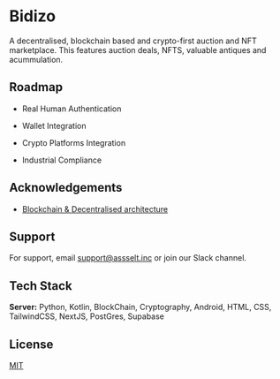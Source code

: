 
# Bidizo

A decentralised, blockchain based and crypto-first auction and NFT marketplace. This features auction deals, NFTS, valuable antiques and acummulation.


## Roadmap

- Real Human Authentication

- Wallet Integration

- Crypto Platforms Integration

- Industrial Compliance 



## Acknowledgements

 - [Blockchain & Decentralised architecture](https://www.researchgate.net/publication/344646823_Framework_for_decentralised_architectural_design_BIM_and_Blockchain_integration)


## Support

For support, email support@assselt.inc or join our Slack channel.


## Tech Stack

**Server:** Python, Kotlin, BlockChain, Cryptography, Android, HTML, CSS, TailwindCSS, NextJS, PostGres, Supabase

## License

[MIT](https://choosealicense.com/licenses/mit/)

